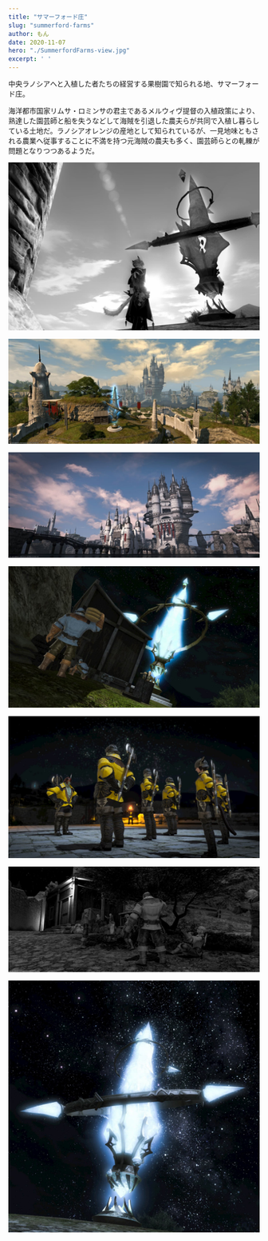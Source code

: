```yaml
---
title: "サマーフォード庄"
slug: "summerford-farms"
author: もん
date: 2020-11-07
hero: "./SummerfordFarms-view.jpg"
excerpt: ' '
---
```


中央ラノシアへと入植した者たちの経営する果樹園で知られる地、サマーフォード庄。

海洋都市国家リムサ・ロミンサの君主であるメルウィヴ提督の入植政策により、熟達した園芸師と船を失うなどして海賊を引退した農夫らが共同で入植し暮らしている土地だ。ラノシアオレンジの産地として知られているが、一見地味ともされる農業へ従事することに不満を持つ元海賊の農夫も多く、園芸師らとの軋轢が問題となりつつあるようだ。

![Summerford](./SummerfordFarms-record.jpg)

![Summerford](./SummerfordFarms-view2.jpg)

![Summerford](./SummerfordFarms-view.jpg)

![Summerford](./SummerfordFarms-night.jpg)

![Summerford](./SummerfordFarms-soldier.jpg)

![Summerford](./SummerfordFarms-trouble.jpg)

![Summerford](./SummerfordFarms-port.jpg)
